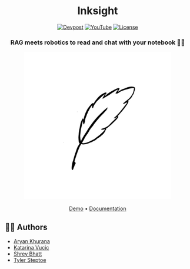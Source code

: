 <div align="center">

# Inksight

[![Devpost](https://img.shields.io/badge/Devpost-Project-blue?style=for-the-badge)](#)
[![YouTube](https://img.shields.io/badge/YouTube-Video-red?style=for-the-badge)](#)
[![License](https://img.shields.io/badge/license-MIT-green?style=for-the-badge)](LICENSE)

### RAG meets robotics to read and chat with your notebook 📒🤖

<img src="./assets/logo.png" width="400" alt="Cover Image">

<div align="center">
    <p>
        <a href="#">Demo</a> •
        <a href="./docs/README.md">Documentation</a>
    </p>
</div>

</div>

## 👨‍💻 Authors

- [Aryan Khurana](https://github.com/AryanK1511)
- [Katarina Vucic](https://github.com/katarinaavucic)
- [Shrey Bhatt](https://github.com/KaosElegent)
- [Tyler Steptoe](https://github.com/ddynamix)
